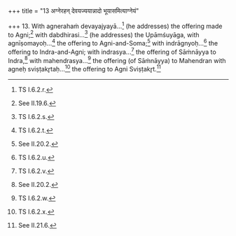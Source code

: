 +++
title = "13 अग्नेरहन् देवयज्ययान्नादो भूयासमित्याग्नेयं"

+++
13. With agnerahaṁ devayajyayā...[^1] (he addresses) the offering made to Agni;[^2] with dabdhirasi...[^3] (he addresses) the Upāmśuyāga, with agnīṣomayoḥ...[^5] the offering to Agni-and-Soma;[^6] with indrāgnyoḥ...[^7] the offering to Indra-and-Agni; with indrasya...[^9] the offering of Sāṁnāyya to Indra,[^10] with mahendrasya...[^11] the offering (of Sāṁnāyya) to Mahendran with agneḥ sviṣṭakr̥taḥ...[^13] the offering to Agni Sviṣṭakr̥t.[^14]  


[^1]: TS I.6.2.r.  

[^2]: See II.19.6.  

[^3]: TS I.6.2.s.  

[^4]: See II.19.12.  

[^5]: TS I.6.2.t.  

[^6]: See II.20.2.  

[^7]: TS I.6.2.u.  

[^8]: See II.20.2.

[^9]: TS I.6.2.v.  

[^10]: See II.20.2.  

[^11]: TS I.6.2.w.  

[^12]: See II.20.2.  

[^13]: TS I.6.2.x.  

[^14]: See II.21.6.  
